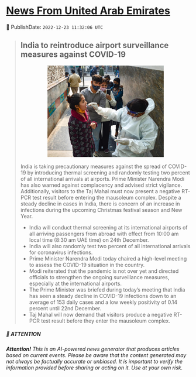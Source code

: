 [News From United Arab Emirates](https://github.com/UAE-Camel/News)
==========


📆 PublishDate: `2022-12-23 11:32:06 UTC`


> ## India to reintroduce airport surveillance measures against COVID-19
> <p align="center"><img height="250" src="https://github.com/UAE-Camel/News/raw/main/images/1395303113867.jpg"></p
> 
> India is taking precautionary measures against the spread of COVID-19 by introducing thermal screening and randomly testing two percent of all international arrivals at airports. Prime Minister Narendra Modi has also warned against complacency and advised strict vigilance. Additionally, visitors to the Taj Mahal must now present a negative RT-PCR test result before entering the mausoleum complex. Despite a steady decline in cases in India, there is concern of an increase in infections during the upcoming Christmas festival season and New Year.
> 
> - India will conduct thermal screening at its international airports of all arriving passengers from abroad with effect from 10:00 am local time (8:30 am UAE time) on 24th December.
> - India will also randomly test two percent of all international arrivals for coronavirus infections.
> - Prime Minister Narendra Modi today chaired a high-level meeting to assess the COVID-19 situation in the country.
> - Modi reiterated that the pandemic is not over yet and directed officials to strengthen the ongoing surveillance measures, especially at the international airports.
> - The Prime Minister was briefed during today’s meeting that India has seen a steady decline in COVID-19 infections down to an average of 153 daily cases and a low weekly positivity of 0.14 percent until 22nd December.
> - Taj Mahal will now demand that visitors produce a negative RT-PCR test result before they enter the mausoleum complex.


##### 📝 ATTENTION

###### **Attention!** This is an AI-powered news generator that produces articles based on current events. Please be aware that the content generated may not always be factually accurate or unbiased. It is important to verify the information provided before sharing or acting on it. Use at your own risk.
